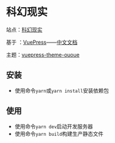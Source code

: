 # 科幻现实

站点：[科幻现实](http://www.kehuanxianshi.com)

基于
：[VuePress](https://github.com/vuejs/vuepress)——[中文文档](https://vuepress.vuejs.org/zh/)

主题：[vuepress-theme-ououe](https://github.com/tolking/vuepress-theme-ououe)

## 安装

- 使用命令`yarn`或`yarn install`安装依赖包

## 使用

- 使用命令`yarn dev`启动开发服务器
- 使用命令`yarn build`构建生产静态文件
